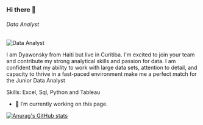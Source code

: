  ### Hi there 👋
###### Data Analyst
![Data Analyst](https://img.freepik.com/free-vector/hand-drawn-data-analysis-template_23-2150667961.jpg?w=1380&t=st=1703077361~exp=1703077961~hmac=7b24d343de5872116deec4096853354c488e2313018077afc44425fa89534c0a)

 I am Dyawonsky from Haiti but live in Curitiba. I'm excited to join your team and contribute my strong analytical skills and passion for data. I am confident that my ability to work with large data sets, attention to detail, and capacity to thrive in a fast-paced environment make me a perfect match for the Junior Data Analyst

Skills: Excel, Sql, Python and Tableau

- 🔭 I’m currently working on this page. 






[![Anurag's GitHub stats](https://github-readme-stats.vercel.app/api?username=blancdyawonsky)](https://github.com/anuraghazra/github-readme-stats)

